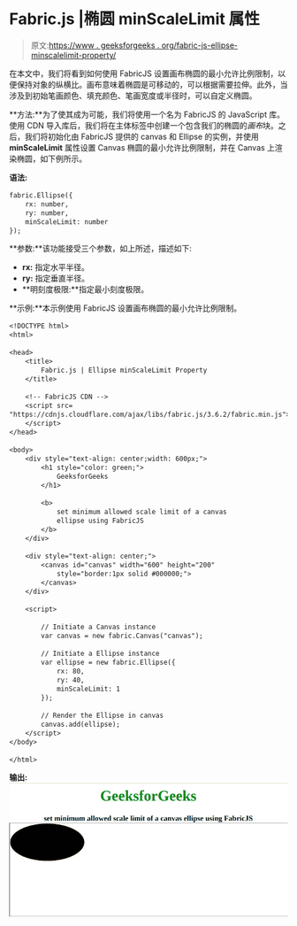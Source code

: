 # Fabric.js |椭圆 minScaleLimit 属性

> 原文:[https://www . geeksforgeeks . org/fabric-js-ellipse-minscalelimit-property/](https://www.geeksforgeeks.org/fabric-js-ellipse-minscalelimit-property/)

在本文中，我们将看到如何使用 FabricJS 设置画布椭圆的最小允许比例限制，以便保持对象的纵横比。画布意味着椭圆是可移动的，可以根据需要拉伸。此外，当涉及到初始笔画颜色、填充颜色、笔画宽度或半径时，可以自定义椭圆。

**方法:**为了使其成为可能，我们将使用一个名为 FabricJS 的 JavaScript 库。使用 CDN 导入库后，我们将在主体标签中创建一个包含我们的椭圆的*画布*块。之后，我们将初始化由 FabricJS 提供的 canvas 和 Ellipse 的实例，并使用 **minScaleLimit** 属性设置 Canvas 椭圆的最小允许比例限制，并在 Canvas 上渲染椭圆，如下例所示。

**语法:**

```
fabric.Ellipse({
    rx: number,
    ry: number,
    minScaleLimit: number
}); 
```

**参数:**该功能接受三个参数，如上所述，描述如下:

*   **rx:** 指定水平半径。
*   **ry:** 指定垂直半径。
*   **明刻度极限:**指定最小刻度极限。

**示例:**本示例使用 FabricJS 设置画布椭圆的最小允许比例限制。

```
<!DOCTYPE html>
<html>

<head>
    <title> 
        Fabric.js | Ellipse minScaleLimit Property
    </title>

    <!-- FabricJS CDN -->
    <script src=
"https://cdnjs.cloudflare.com/ajax/libs/fabric.js/3.6.2/fabric.min.js">
    </script>
</head>

<body>
    <div style="text-align: center;width: 600px;">
        <h1 style="color: green;">
            GeeksforGeeks
        </h1>

        <b>
            set minimum allowed scale limit of a canvas
            ellipse using FabricJS
        </b>
    </div>

    <div style="text-align: center;">
        <canvas id="canvas" width="600" height="200"
            style="border:1px solid #000000;">
        </canvas>
    </div>

    <script>

        // Initiate a Canvas instance
        var canvas = new fabric.Canvas("canvas");

        // Initiate a Ellipse instance
        var ellipse = new fabric.Ellipse({
            rx: 80,
            ry: 40,
            minScaleLimit: 1
        });

        // Render the Ellipse in canvas
        canvas.add(ellipse);
    </script>
</body>

</html>                   
```

**输出:**
![](img/d745073feae0272a5ac13da56d58a88d.png)